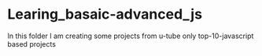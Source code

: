 # Learing_basaic-advanced_js
In this folder I am creating some projects from u-tube only top-10-javascript based projects
